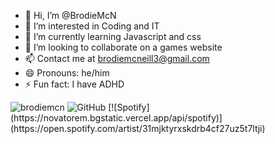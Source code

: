 - 👋 Hi, I’m @BrodieMcN
- 👀 I’m interested in Coding and IT
- 🌱 I’m currently learning Javascript and css
- 💞️ I’m looking to collaborate on a games website
- 📫 Contact me at brodiemcneill3@gmail.com
- 😄 Pronouns: he/him
- ⚡ Fun fact: I have ADHD
<img src="https://komarev.com/ghpvc/?username=BrodieMcN&style=flat" alt="brodiemcn" />
<img alt="GitHub" src="https://img.shields.io/badge/dynamic/json?logo=github&label=GitHub+Followers&labelColor=282c34&color=181717&query=%24.data.totalSubs&url=https%3A%2F%2Fapi.spencerwoo.com%2Fsubstats%2F%3Fsource%3Dgithub%26queryKey%3Dbrodiemcn&longCache=true"/>
[![Spotify](https://novatorem.bgstatic.vercel.app/api/spotify)](https://open.spotify.com/artist/31mjktyrxskdrb4cf27uz5t7ltji)
